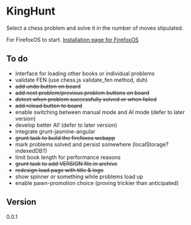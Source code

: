 # KingHunt

Select a chess problem and solve it in the number of moves stipulated.

For FirefoxOS to start. [Installation page for FirefoxOS](http://buzzdecafe.github.io/kinghunt/)


## To do

* Interface for loading other books or individual problems
* validate FEN (use chess.js validate_fen method, duh)
* ~~add undo button on board~~
* ~~add next problem/previous problem buttons on board~~
* ~~detect when problem successfully solved or when failed~~
* ~~add reload button to board~~
* enable switching between manual mode and AI mode (defer to later version)
* develop better AI! (defer to later version)
* integrate grunt-jasmine-angular
* ~~grunt task to build the firefoxos webapp~~
* mark problems solved and persist somewhere (localStorage? indexedDB?)
* limit book length for performance reasons
* ~~grunt task to add VERSION file in archive~~
* ~~redesign load page with title & logo~~
* show spinner or something while problems load up
* enable pawn-promotion choice (proving trickier than anticipated)

## Version

0.0.1


